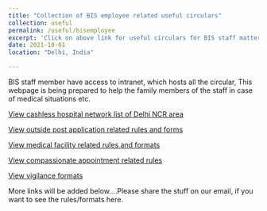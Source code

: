 ```yaml
---
title: "Collection of BIS employee related useful circulars"
collection: useful
permalink: /useful/bisemployee
excerpt: 'Click on above link for useful circulars for BIS staff matters .'
date: 2021-10-01
location: "Delhi, India"

---
```

BIS staff member have access to intranet,  which hosts all the circular, This webpage is being prepared to help the family members of the staff in case of medical situations etc.  

[View cashless hospital network list of Delhi NCR area](https://www.bis.gov.in/index.php/pensioners/)

[View outside post application related rules and forms](https://drive.google.com/drive/folders/10-FYRj-Lrfq3NEfWYaEgaFw_rZpyo6Um?usp=sharing)

[View medical facility related rules and formats](https://bislea.github.io/medical/)

[View compassionate appointment related rules](https://drive.google.com/drive/folders/1fI1V-GpZ6OsI1dMTBwbrMuyoR4hQuKtG?usp=sharing)

[View vigilance formats](https://drive.google.com/drive/folders/1JMZGzR-EhRwGbWFkPl971fAnNfFXv4hH?usp=share_link)

More links will be added below....Please share the stuff on our email, if you want to see the rules/formats here.  

